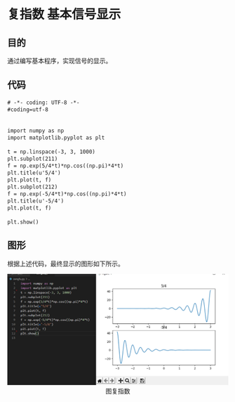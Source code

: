 # 复指数 基本信号显示

## 目的
通过编写基本程序，实现信号的显示。
## 代码
```
# -*- coding: UTF-8 -*-
#coding=utf-8

  
import numpy as np
import matplotlib.pyplot as plt

t = np.linspace(-3, 3, 1000)
plt.subplot(211)
f = np.exp(5/4*t)*np.cos((np.pi)*4*t)
plt.title(u'5/4')
plt.plot(t, f)
plt.subplot(212)
f = np.exp(-5/4*t)*np.cos((np.pi)*4*t)
plt.title(u'-5/4')
plt.plot(t, f)

plt.show()
```

## 图形
根据上述代码，最终显示的图形如下所示。
<center>
  <img src="https://github.com/lkmnlkmn/lkmnlkmn.github.io/blob/main/%E5%9F%BA%E6%9C%AC%E8%BF%9E%E7%BB%AD%E4%BF%A1%E5%8F%B7/%E5%A2%9E%E5%B9%85%E5%92%8C%E8%A1%B0%E9%80%80/%E5%9B%BE%E7%89%875.png" > 
  图复指数 
</center>
